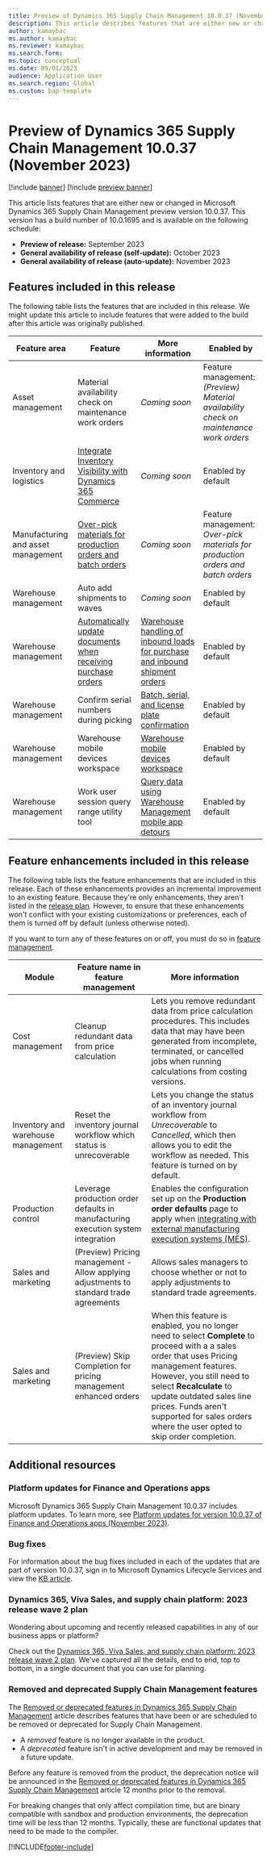 ```yaml
---
title: Preview of Dynamics 365 Supply Chain Management 10.0.37 (November 2023)
description: This article describes features that are either new or changed in Microsoft Dynamics 365 Supply Chain Management 10.0.37. 
author: kamaybac
ms.author: kamaybac
ms.reviewer: kamaybac
ms.search.form:
ms.topic: conceptual
ms.date: 09/01/2023
audience: Application User
ms.search.region: Global
ms.custom: bap-template
---
```


# Preview of Dynamics 365 Supply Chain Management 10.0.37 (November 2023)

[!include [banner](../includes/banner.md)]
[!include [preview banner](../includes/preview-banner.md)]

This article lists features that are either new or changed in Microsoft Dynamics 365 Supply Chain Management preview version 10.0.37. This version has a build number of 10.0.1695 <!-- KFM: Get new build number --> and is available on the following schedule:

- **Preview of release:** September 2023
- **General availability of release (self-update):** October 2023
- **General availability of release (auto-update):** November 2023

## Features included in this release

The following table lists the features that are included in this release. We might update this article to include features that were added to the build after this article was originally published.

| Feature area | Feature | More information | Enabled by |
|---|---|---|---|
| Asset management | Material availability check on maintenance work orders | *Coming soon* |  Feature management:<br>*(Preview) Material availability check on maintenance work orders* |
| Inventory and logistics | [Integrate Inventory Visibility with Dynamics 365 Commerce](/dynamics365/release-plan/2023wave2/finance-supply-chain/dynamics365-supply-chain-management/integrate-inventory-visibility-dynamics-365-commerce) | *Coming soon* | Enabled by default |
| Manufacturing and asset management | [Over-pick materials for production orders and batch orders](/dynamics365/release-plan/2023wave2/finance-supply-chain/dynamics365-supply-chain-management/over-pick-materials-production-orders-batch-orders) | *Coming soon* | Feature management:<br>*Over-pick materials for production orders and batch orders* |
| Warehouse management | Auto add shipments to waves | *Coming soon* | Enabled by default |
| Warehouse management | [Automatically update documents when receiving purchase orders](/dynamics365/release-plan/2023wave2/finance-supply-chain/dynamics365-supply-chain-management/automatically-update-documents-when-receiving-purchase-orders) | [Warehouse handling of inbound loads for purchase and inbound shipment orders](../warehousing/inbound-load-handling.md) | Enabled by default |
| Warehouse management | Confirm serial numbers during picking | [Batch, serial, and license plate confirmation](../warehousing/batch-and-license-plate-confirmation.md) | Enabled by default |
| Warehouse management | Warehouse mobile devices workspace | [Warehouse mobile devices workspace](../warehousing/mobile-device-workspace.md) | Enabled by default |
| Warehouse management | Work user session query range utility tool | [Query data using Warehouse Management mobile app detours](../warehousing/warehouse-app-data-inquiry.md) | Enabled by default |

## Feature enhancements included in this release

The following table lists the feature enhancements that are included in this release. Each of these enhancements provides an incremental improvement to an existing feature. Because they're only enhancements, they aren't listed in the [release plan](/dynamics365/release-plan/2023wave2/finance-supply-chain/dynamics365-supply-chain-management/planned-features). However, to ensure that these enhancements won't conflict with your existing customizations or preferences, each of them is turned off by default (unless otherwise noted).

If you want to turn any of these features on or off, you must do so in [feature management](../../fin-ops-core/fin-ops/get-started/feature-management/feature-management-overview.md).

| Module | Feature name in feature management | More information |
|---|---|---|
| Cost management | Cleanup redundant data from price calculation | Lets you remove redundant data from price calculation procedures. This includes data that may have been generated from incomplete, terminated, or cancelled jobs when running calculations from costing versions. |
| Inventory and warehouse management | Reset the inventory journal workflow which status is unrecoverable | Lets you change the status of an inventory journal workflow from *Unrecoverable* to *Cancelled*, which then allows you to edit the workflow as needed. This feature is turned on by default. |
| Production control | Leverage production order defaults in manufacturing execution system integration | Enables the configuration set up on the **Production order defaults** page to apply when [integrating with external manufacturing execution systems (MES)](../production-control/mes-integration.md). |
| Sales and marketing | (Preview) Pricing management - Allow applying adjustments to standard trade agreements | Allows sales managers to choose whether or not to apply adjustments to standard trade agreements. |
| Sales and marketing | (Preview) Skip Completion for pricing management enhanced orders | When this feature is enabled, you no longer need to select **Complete** to proceed with a a sales order that uses Pricing management features. However, you still need to select **Recalculate** to update outdated sales line prices. Funds aren't supported for sales orders where the user opted to skip order completion. | 

## Additional resources

### Platform updates for Finance and Operations apps

Microsoft Dynamics 365 Supply Chain Management 10.0.37 includes platform updates. To learn more, see [Platform updates for version 10.0.37 of Finance and Operations apps (November 2023)](../../fin-ops-core/dev-itpro/get-started/whats-new-platform-updates-10-0-37.md). <!-- KFM: Confirm link -->

### Bug fixes

For information about the bug fixes included in each of the updates that are part of version 10.0.37, sign in to Microsoft Dynamics Lifecycle Services and view the [KB article](#)<!-- KFM: Get new link -->.

### Dynamics 365, Viva Sales, and supply chain platform: 2023 release wave 2 plan

Wondering about upcoming and recently released capabilities in any of our business apps or platform?

Check out the [Dynamics 365, Viva Sales, and supply chain platform: 2023 release wave 2 plan](/dynamics365/release-plan/2023wave2/). We've captured all the details, end to end, top to bottom, in a single document that you can use for planning.

### Removed and deprecated Supply Chain Management features

The [Removed or deprecated features in Dynamics 365 Supply Chain Management](removed-deprecated-features-scm-updates.md) article describes features that have been or are scheduled to be removed or deprecated for Supply Chain Management.

- A *removed* feature is no longer available in the product.
- A *deprecated* feature isn't in active development and may be removed in a future update.

Before any feature is removed from the product, the deprecation notice will be announced in the [Removed or deprecated features in Dynamics 365 Supply Chain Management](removed-deprecated-features-scm-updates.md) article 12 months prior to the removal.

For breaking changes that only affect compilation time, but are binary compatible with sandbox and production environments, the deprecation time will be less than 12 months. Typically, these are functional updates that need to be made to the compiler.

[!INCLUDE[footer-include](../../includes/footer-banner.md)]
